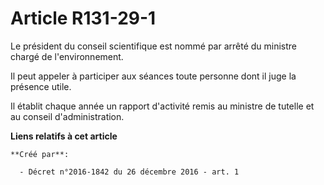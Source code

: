 # Article R131-29-1

Le président du conseil scientifique est nommé par arrêté du ministre chargé de l'environnement.

Il peut appeler à participer aux séances toute personne dont il juge la présence utile.

Il établit chaque année un rapport d'activité remis au ministre de tutelle et au conseil d'administration.

**Liens relatifs à cet article**

	**Créé par**:

	  - Décret n°2016-1842 du 26 décembre 2016 - art. 1

